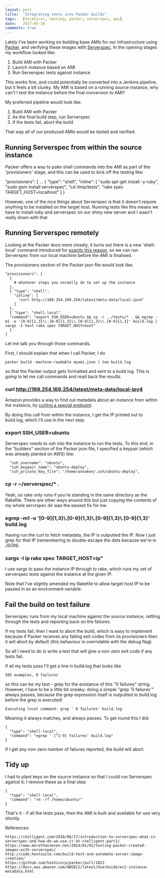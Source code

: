 ```yaml
---
layout: post
title:  "Integrating tests into Packer builds"
tags:   [technical, testing, packer, serverspec, aws]
date:   2017-05-10
comments: true
---
```


Lately I've been working on building base AMIs for our infrastructure using [Packer](https://www.packer.io/), and verifying these images with [Serverspec](http://serverspec.org). In the opening stages my workflow looked like:

1. Build AMI with Packer
2. Launch instance based on AMI
3. Run Serverspec tests against instance

This works fine, and could potentially be converted into a Jenkins pipeline, but it feels a bit clunky. My AMI is based on a running source instance, why can't I test the instance before the final conversion to AMI?

My preferred pipeline would look like:

1. Build AMI with Packer
2. As the final build step, run Serverspec
3. If the tests fail, abort the build

That way all of our produced AMIs would be tested and verified.

## Running Serverspec from within the source instance

Packer offers a way to poke shell commands into the AMI as part of the 'provisioners' stage, and this can be used to kick off the testing like:

  "provisioners": [
    ...
    { "type": "shell",
      "inline": [
        "sudo apt-get install -y ruby",
        "sudo gem install serverspec",
        "cd /tmp/tests",
        "rake spec TARGET_HOST=localhost"
      ]
    }

However, one of the nice things about Serverspec is that it doesn't require anything to be installed on the target host. Running tests like this means we have to install ruby and serverspec on our shiny new server and I wasn't really down with that.

## Running Serverspec remotely

Looking at the Packer docs more closely, it turns out there is a new 'shell-local' command introduced for [exactly this reason](https://github.com/hashicorp/packer/pull/1823), so we can run Serverspec from our local machine before the AMI is finalised.

The provisioners section of the Packer json file would look like:

    "provisioners": [
      {
        # whatever steps you normally do to set up the instance
      },
      { "type": "shell",
        "inline": [
          "curl http://169.254.169.254/latest/meta-data/local-ipv4"
        ]
      },
      { "type": "shell-local",
      "command": "export SSH_USER=ubuntu && cp -r ../tests/* . && egrep -m1 -o '[0-9]{1,3}\\.[0-9]{1,3}\\.[0-9]{1,3}\\.[0-9]{1,3}' build.log | xargs -I host rake spec TARGET_HOST=host"
      }
    ]

Let me talk you through those commands.

First, I should explain that when I call Packer, I do

    packer build -machine-readable myami.json | tee build.log

so that the Packer output gets formatted and sent to a build log. This is going to let me call commands and read back the results.

### curl http://169.254.169.254/latest/meta-data/local-ipv4

Amazon provides a way to find out metadata about an instance from within the instance, by [curling a special endpoint](https://docs.aws.amazon.com/AWSEC2/latest/UserGuide/ec2-instance-metadata.html).

By doing this call from within the instance, I get the IP printed out to build.log, which I'll use in the next step.

### export SSH_USER=ubuntu

Serverspec needs to ssh into the instance to run the tests. To this end, in the "builders" section of the Packer json file, I specified a keypair (which was already planted on AWS) like:

      "ssh_username": "ubuntu",
      "ssh_keypair_name": "ubuntu-deploy",
      "ssh_private_key_file": "/home/annaken/.ssh/ubuntu-deploy",

### cp -r ~/serverspec/* .

Yeah, so rake only runs if you're standing in the same directory as the Rakefile. There are other ways around this but just copying the contents of my whole servrspec dir was the easiest fix for me.

### egrep -m1 -o '[0-9]{1,3}\\.[0-9]{1,3}\\.[0-9]{1,3}\\.[0-9]{1,3}' build.log

Having run the curl to fetch metadata, the IP is outputted the IP. Now I just grep for that IP (remembering to double-escape the dots because we're in JSON).

### xargs -I ip rake spec TARGET_HOST=ip"

I use xargs to pass the instance IP through to rake, which runs my set of serverspec tests against the instance at the given IP.

Note that I've slightly amended my Rakefile to allow target host IP to be passed in as an environment variable.

## Fail the build on test failure

Serverspec runs from my local machine against the source instance, rattling through the tests and reporting back on the failures.

If my tests fail, then I want to abort the build, which is easy to implement because if Packer receives any failing exit codes from its provisioners then it will abort by default (this behaviour is overridable with the debug flag).

So all I need to do is write a test that will give a non-zero exit code if any tests fail.

If all my tests pass I'll get a line in build.log that looks like

    505 examples, 0 failures

so this can be my test - grep for the existance of this "0 failures" string. However, I have to be a little bit sneaky: doing a simple "grep '0 failures'" always passes, because the grep expression itself is outputted to build.log before the grep is executed!

    Executing local command: grep ' 0 failures' build.log

Meaning it always matches, and always passes. To get round this I did:

    {
      "type": "shell-local",
      "command": "egrep ' [^1-9] failures' build.log"
    }

If I get any non-zero number of failures reported, the build will abort.

## Tidy up

I had to plant keys on the source instance so that I could run Serverspec against it; I remove these as a final step:

    {
      "type": "shell-local",
      "command": "rm -rf /home/ubuntu/"
    }

That's it - if all the tests pass, then the AMI is built and available for use very shortly.


References:

    https://stelligent.com/2016/08/17/introduction-to-serverspec-what-is-serverspec-and-how-do-we-use-it-at-stelligent-part1/
    https://www.morethanseven.net/2014/01/01/testing-packer-created-images-with-serverspec/
    http://code.hootsuite.com/build-test-and-automate-server-image-creation/
    https://github.com/hashicorp/packer/pull/1823
    https://docs.aws.amazon.com/AWSEC2/latest/UserGuide/ec2-instance-metadata.html
